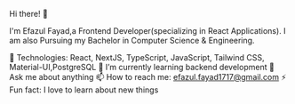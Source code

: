 Hi there! 👋
 
I'm Efazul Fayad,a Frontend Developer(specializing in React Applications). I am also Pursuing my Bachelor in Computer Science & Engineering.
 
🎫 Technologies: React, NextJS, TypeScript, JavaScript, Tailwind CSS, Material-UI,PostgreSQL
     🌱 I’m currently learning backend development
💬 Ask me about anything 
📫 How to reach me: efazul.fayad1717@gmail.com
⚡ Fun fact: I love to learn about new things 



